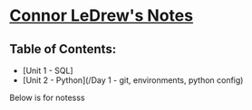 # [Connor LeDrew's Notes](https://github.com/Connor-LD)

## Table of Contents:
* [Unit 1 - SQL]
* [Unit 2 - Python](/Day 1 - git, environments, python config)

Below is for notesss